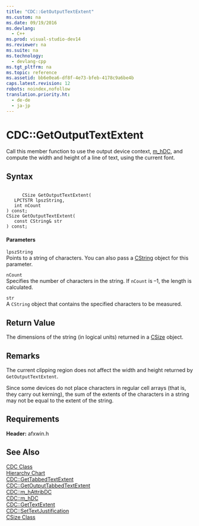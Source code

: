 ```yaml
---
title: "CDC::GetOutputTextExtent"
ms.custom: na
ms.date: 09/19/2016
ms.devlang: 
  - C++
ms.prod: visual-studio-dev14
ms.reviewer: na
ms.suite: na
ms.technology: 
  - devlang-cpp
ms.tgt_pltfrm: na
ms.topic: reference
ms.assetid: bb6e0ea6-df8f-4e73-bfeb-4178c9a6be4b
caps.latest.revision: 12
robots: noindex,nofollow
translation.priority.ht: 
  - de-de
  - ja-jp
---
```

# CDC::GetOutputTextExtent
Call this member function to use the output device context, [m_hDC](../vs140/CDC--m_hDC.md), and compute the width and height of a line of text, using the current font.  
  
## Syntax  
  
```  
  
      CSize GetOutputTextExtent(  
   LPCTSTR lpszString,  
   int nCount   
) const;  
CSize GetOutputTextExtent(  
   const CString& str   
) const;  
```  
  
#### Parameters  
 `lpszString`  
 Points to a string of characters. You can also pass a [CString](../vs140/CStringT-Class.md) object for this parameter.  
  
 `nCount`  
 Specifies the number of characters in the string. If `nCount` is –1, the length is calculated.  
  
 `str`  
 A `CString` object that contains the specified characters to be measured.  
  
## Return Value  
 The dimensions of the string (in logical units) returned in a [CSize](../vs140/CSize-Class.md) object.  
  
## Remarks  
 The current clipping region does not affect the width and height returned by `GetOutputTextExtent`.  
  
 Since some devices do not place characters in regular cell arrays (that is, they carry out kerning), the sum of the extents of the characters in a string may not be equal to the extent of the string.  
  
## Requirements  
 **Header:** afxwin.h  
  
## See Also  
 [CDC Class](../vs140/CDC-Class.md)   
 [Hierarchy Chart](../vs140/Hierarchy-Chart.md)   
 [CDC::GetTabbedTextExtent](../vs140/CDC--GetTabbedTextExtent.md)   
 [CDC::GetOutputTabbedTextExtent](../vs140/CDC--GetOutputTabbedTextExtent.md)   
 [CDC::m_hAttribDC](../vs140/CDC--m_hAttribDC.md)   
 [CDC::m_hDC](../vs140/CDC--m_hDC.md)   
 [CDC::GetTextExtent](../vs140/CDC--GetTextExtent.md)   
 [CDC::SetTextJustification](../vs140/CDC--SetTextJustification.md)   
 [CSize Class](../vs140/CSize-Class.md)